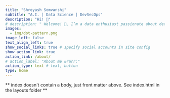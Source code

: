 ```yaml
---
title: "Shreyash Somvanshi"
subtitle: "A.I. | Data Science | DevSecOps"
description: "Hi! 👋"
# description: " Welcome! 👋, I’m a data enthusiast passionate about decoding the world’s complexities through data. Explore my data-driven projects, dive into the latest trends in Data Science, and connect with me to uncover the incredible potential of this field. <br><br> Let’s turn data into decisions."
images:
  - img/dot-pattern.png
image_left: false
text_align_left: true
show_social_links: true # specify social accounts in site config
show_action_link: true
action_link: /about/
# action_label: "About me &rarr;"
action_type: text # text, button
type: home
---
```


** index doesn't contain a body, just front matter above.
See index.html in the layouts folder **
